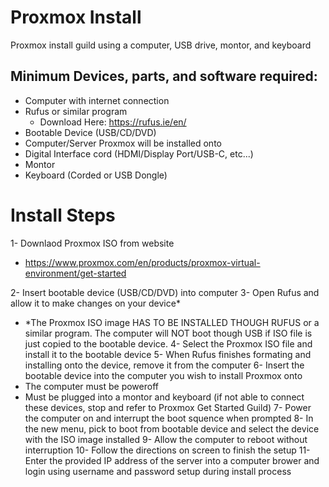 # Proxmox Install 
Proxmox install guild using a computer, USB drive, montor, and keyboard

## Minimum Devices, parts, and software required:
- Computer with internet connection
- Rufus or similar program
  - Download Here: https://rufus.ie/en/
- Bootable Device (USB/CD/DVD)
- Computer/Server Proxmox will be installed onto
- Digital Interface cord (HDMI/Display Port/USB-C, etc...)
- Montor 
- Keyboard (Corded or USB Dongle)

# Install Steps
1- Downlaod Proxmox ISO from website
  
  - https://www.proxmox.com/en/products/proxmox-virtual-environment/get-started

2- Insert bootable device (USB/CD/DVD) into computer 
3- Open Rufus and allow it to make changes on your device*
  - *The Proxmox ISO image HAS TO BE INSTALLED THOUGH RUFUS or a similar program. The computer will NOT boot though USB if ISO file is just copied to the bootable device.
4- Select the Proxmox ISO file and install it to the bootable device
5- When Rufus finishes formating and installing onto the device, remove it from the computer
6- Insert the bootable device into the computer you wish to install Proxmox onto
  - The computer must be poweroff
  - Must be plugged into a montor and keyboard (if not able to connect these devices, stop and refer to Proxmox Get Started Guild)
7- Power the computer on and interrupt the boot squence when prompted
8- In the new menu, pick to boot from bootable device and select the device with the ISO image installed
9- Allow the computer to reboot without interruption
10- Follow the directions on screen to finish the setup
11- Enter the provided IP address of the server into a computer brower and login using username and password setup during install process

